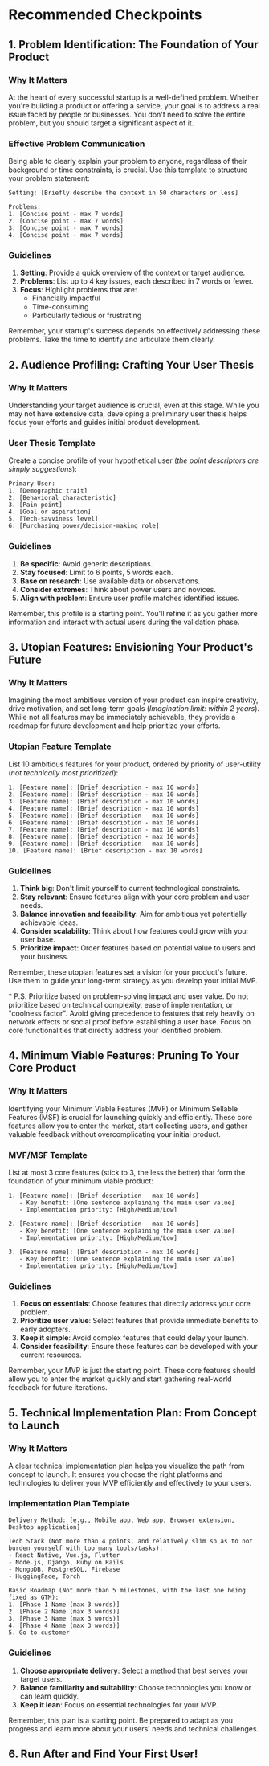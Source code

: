# Recommended Checkpoints

## 1. Problem Identification: The Foundation of Your Product

### Why It Matters

At the heart of every successful startup is a well-defined problem. Whether you're building a product or offering a service, your goal is to address a real issue faced by people or businesses. You don't need to solve the entire problem, but you should target a significant aspect of it.

### Effective Problem Communication

Being able to clearly explain your problem to anyone, regardless of their background or time constraints, is crucial. Use this template to structure your problem statement:

```
Setting: [Briefly describe the context in 50 characters or less]

Problems:
1. [Concise point - max 7 words]
2. [Concise point - max 7 words]
3. [Concise point - max 7 words]
4. [Concise point - max 7 words]
```

### Guidelines

1. **Setting**: Provide a quick overview of the context or target audience.
2. **Problems**: List up to 4 key issues, each described in 7 words or fewer.
3. **Focus**: Highlight problems that are:
   - Financially impactful
   - Time-consuming
   - Particularly tedious or frustrating

Remember, your startup's success depends on effectively addressing these problems. Take the time to identify and articulate them clearly.

## 2. Audience Profiling: Crafting Your User Thesis
### Why It Matters
Understanding your target audience is crucial, even at this stage. While you may not have extensive data, developing a preliminary user thesis helps focus your efforts and guides initial product development.

### User Thesis Template
Create a concise profile of your hypothetical user (_the point descriptors are simply suggestions_):
```
Primary User:
1. [Demographic trait]
2. [Behavioral characteristic]
3. [Pain point]
4. [Goal or aspiration]
5. [Tech-savviness level]
6. [Purchasing power/decision-making role]
```

### Guidelines
1. **Be specific**: Avoid generic descriptions.
2. **Stay focused**: Limit to 6 points, 5 words each.
3. **Base on research**: Use available data or observations.
4. **Consider extremes**: Think about power users and novices.
5. **Align with problem**: Ensure user profile matches identified issues.

Remember, this profile is a starting point. You'll refine it as you gather more information and interact with actual users during the validation phase.

## 3. Utopian Features: Envisioning Your Product's Future

### Why It Matters
Imagining the most ambitious version of your product can inspire creativity, drive motivation, and set long-term goals (_Imagination limit: within 2 years_). While not all features may be immediately achievable, they provide a roadmap for future development and help prioritize your efforts.

### Utopian Feature Template
List 10 ambitious features for your product, ordered by priority of user-utility (_not technically most prioritized_):

```
1. [Feature name]: [Brief description - max 10 words]
2. [Feature name]: [Brief description - max 10 words]
3. [Feature name]: [Brief description - max 10 words]
4. [Feature name]: [Brief description - max 10 words]
5. [Feature name]: [Brief description - max 10 words]
6. [Feature name]: [Brief description - max 10 words]
7. [Feature name]: [Brief description - max 10 words]
8. [Feature name]: [Brief description - max 10 words]
9. [Feature name]: [Brief description - max 10 words]
10. [Feature name]: [Brief description - max 10 words]
```

### Guidelines
1. **Think big**: Don't limit yourself to current technological constraints.
2. **Stay relevant**: Ensure features align with your core problem and user needs.
3. **Balance innovation and feasibility**: Aim for ambitious yet potentially achievable ideas.
4. **Consider scalability**: Think about how features could grow with your user base.
5. **Prioritize impact**: Order features based on potential value to users and your business.

Remember, these utopian features set a vision for your product's future. Use them to guide your long-term strategy as you develop your initial MVP.

\* P.S. Prioritize based on problem-solving impact and user value. Do not prioritize based on technical complexity, ease of implementation, or "coolness factor". Avoid giving precedence to features that rely heavily on network effects or social proof before establishing a user base. Focus on core functionalities that directly address your identified problem.

## 4. Minimum Viable Features: Pruning To Your Core Product

### Why It Matters
Identifying your Minimum Viable Features (MVF) or Minimum Sellable Features (MSF) is crucial for launching quickly and efficiently. These core features allow you to enter the market, start collecting users, and gather valuable feedback without overcomplicating your initial product.

### MVF/MSF Template
List at most 3 core features (stick to 3, the less the better) that form the foundation of your minimum viable product:

```
1. [Feature name]: [Brief description - max 10 words]
   - Key benefit: [One sentence explaining the main user value]
   - Implementation priority: [High/Medium/Low]

2. [Feature name]: [Brief description - max 10 words]
   - Key benefit: [One sentence explaining the main user value]
   - Implementation priority: [High/Medium/Low]

3. [Feature name]: [Brief description - max 10 words]
   - Key benefit: [One sentence explaining the main user value]
   - Implementation priority: [High/Medium/Low]
```

### Guidelines
1. **Focus on essentials**: Choose features that directly address your core problem.
2. **Prioritize user value**: Select features that provide immediate benefits to early adopters.
3. **Keep it simple**: Avoid complex features that could delay your launch.
4. **Consider feasibility**: Ensure these features can be developed with your current resources.

Remember, your MVP is just the starting point. These core features should allow you to enter the market quickly and start gathering real-world feedback for future iterations.

## 5. Technical Implementation Plan: From Concept to Launch

### Why It Matters
A clear technical implementation plan helps you visualize the path from concept to launch. It ensures you choose the right platforms and technologies to deliver your MVP efficiently and effectively to your users.

### Implementation Plan Template

```
Delivery Method: [e.g., Mobile app, Web app, Browser extension, Desktop application]

Tech Stack (Not more than 4 points, and relatively slim so as to not burden yourself with too many tools/tasks):
- React Native, Vue.js, Flutter
- Node.js, Django, Ruby on Rails
- MongoDB, PostgreSQL, Firebase
- HuggingFace, Torch

Basic Roadmap (Not more than 5 milestones, with the last one being fixed as GTM):
1. [Phase 1 Name (max 3 words)]
2. [Phase 2 Name (max 3 words)]
3. [Phase 3 Name (max 3 words)]
4. [Phase 4 Name (max 3 words)]
5. Go to customer
```

### Guidelines
1. **Choose appropriate delivery**: Select a method that best serves your target users.
2. **Balance familiarity and suitability**: Choose technologies you know or can learn quickly.
3. **Keep it lean**: Focus on essential technologies for your MVP.

Remember, this plan is a starting point. Be prepared to adapt as you progress and learn more about your users' needs and technical challenges.

## 6. Run After and Find Your First User!
